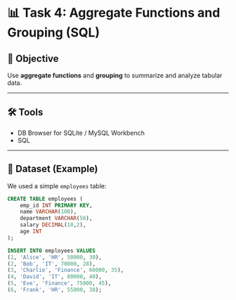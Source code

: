 # 📊 Task 4: Aggregate Functions and Grouping (SQL)

## 🎯 Objective
Use **aggregate functions** and **grouping** to summarize and analyze tabular data.

---

## 🛠 Tools
- DB Browser for SQLite / MySQL Workbench  
- SQL

---

## 📂 Dataset (Example)
We used a simple `employees` table:

```sql
CREATE TABLE employees (
    emp_id INT PRIMARY KEY,
    name VARCHAR(100),
    department VARCHAR(50),
    salary DECIMAL(10,2),
    age INT
);

INSERT INTO employees VALUES
(1, 'Alice', 'HR', 50000, 30),
(2, 'Bob', 'IT', 70000, 28),
(3, 'Charlie', 'Finance', 60000, 35),
(4, 'David', 'IT', 80000, 40),
(5, 'Eve', 'Finance', 75000, 45),
(6, 'Frank', 'HR', 55000, 38);
